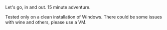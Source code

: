 Let's go, in and out. 15 minute adventure.

Tested only on a clean installation of Windows. There could be some issues with wine and others, please use a VM.
